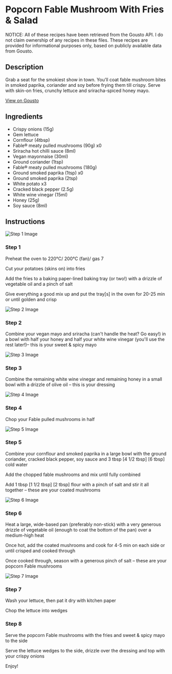 # Popcorn Fable Mushroom With Fries & Salad

NOTICE: All of these recipes have been retrieved from the Gousto API. I do not claim ownership of any recipes in these files. These recipes are provided for informational purposes only, based on publicly available data from Gousto.

## Description

Grab a seat for the smokiest show in town. You’ll coat fable mushroom bites in smoked paprika, coriander and soy before frying them till crispy. Serve with skin-on fries, crunchy lettuce and sriracha-spiced honey mayo. 

[View on Gousto](https://www.gousto.co.uk/recipes/cookbook/popcorn-fable-mushroom-with-fries-gem-salad)

## Ingredients

- Crispy onions (15g)
- Gem lettuce
- Cornflour (4tbsp)
- Fable® meaty pulled mushrooms (90g) x0
- Sriracha hot chilli sauce (8ml)
- Vegan mayonnaise (30ml)
- Ground coriander (1tsp)
- Fable® meaty pulled mushrooms (180g)
- Ground smoked paprika (1tsp) x0
- Ground smoked paprika (2tsp)
- White potato x3
- Cracked black pepper (2.5g)
- White wine vinegar (15ml)
- Honey (25g)
- Soy sauce (8ml)

## Instructions

![Step 1 Image](https://production-media.gousto.co.uk/cms/recipe-step-image/step-1-1680102308505-x200.jpg)

### Step 1

Preheat the oven to 220°C/ 200°C (fan)/ gas 7

Cut your potatoes (skins on) into fries

Add the fries to a baking paper-lined baking tray (or two!) with a drizzle of vegetable oil and a pinch of salt

Give everything a good mix up and put the tray[s] in the oven for 20-25 min or until golden and crisp

![Step 2 Image](https://production-media.gousto.co.uk/cms/recipe-step-image/step-2-1680102315896-x200.jpg)

### Step 2

Combine your vegan mayo and sriracha (can't handle the heat? Go easy!) in a bowl with half your honey and half your white wine vinegar (you'll use the rest later!)– this is your sweet & spicy mayo

![Step 3 Image](https://production-media.gousto.co.uk/cms/recipe-step-image/step-3-1680102324038-x200.jpg)

### Step 3

Combine the remaining white wine vinegar and remaining honey in a small bowl with a drizzle of olive oil – this is your dressing

![Step 4 Image](https://production-media.gousto.co.uk/cms/recipe-step-image/step-4-1680102332844-x200.jpg)

### Step 4

Chop your Fable pulled mushrooms in half

![Step 5 Image](https://production-media.gousto.co.uk/cms/recipe-step-image/step-5-1680102340964-x200.jpg)

### Step 5

Combine your cornflour and smoked paprika in a large bowl with the ground coriander, cracked black pepper, soy sauce and 3 tbsp <span class="text-purple">[4 1/2 tbsp]</span><span class="text-danger"> [6 tbsp]</span> cold water

Add the chopped fable mushrooms and mix until fully combined

Add 1 tbsp <span class="text-purple">[1 1/2 tbsp]</span> <span class="text-danger">[2 tbsp]</span> flour with a pinch of salt and stir it all together – these are your coated mushrooms

![Step 6 Image](https://production-media.gousto.co.uk/cms/recipe-step-image/step-6-1680102348499-x200.jpg)

### Step 6

Heat a large, wide-based pan (preferably non-stick) with a very generous drizzle of vegetable oil (enough to coat the bottom of the pan) over a medium-high heat

Once hot, add the coated mushrooms and cook for 4-5 min on each side or until crisped and cooked through

Once cooked through, season with a generous pinch of salt – these are your popcorn Fable mushrooms

![Step 7 Image](https://production-media.gousto.co.uk/cms/recipe-step-image/step-7-1680102356086-x200.jpg)

### Step 7

Wash your lettuce, then pat it dry with kitchen paper

Chop the lettuce into wedges

### Step 8

Serve the popcorn Fable mushrooms with the fries and sweet & spicy mayo to the side

Serve the lettuce wedges to the side, drizzle over the dressing and top with your crispy onions

Enjoy!

